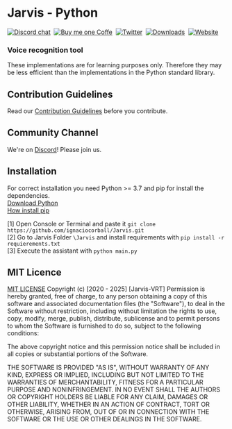 # Jarvis - Python
[![Discord chat](https://img.shields.io/discord/808045925556682782.svg?logo=discord&colorB=7289DA&style=flat-square)](https://discord.gg/exD8cJhA)&nbsp;
[![Buy me one Coffe](https://img.shields.io/badge/Paypal-Buy%20me%20a%20Coffe%20:D-blue?style=flat-square&logo=paypal)](https://www.paypal.com/donate?hosted_button_id=DHVAQ8ZDAVZGQ)&nbsp;
[![Twitter](https://img.shields.io/twitter/follow/GhostyWP?style=social)](https://twitter.com/GhostYWP)&nbsp;
[![Downloads](https://img.shields.io/github/downloads/techcoy/Jarvis/total?color=%232FD38E&logo=github&style=flat-square)](https://github.com/techcoy/Jarvis/releases)&nbsp;
[![Website](https://img.shields.io/website?down_message=maintenance&label=Website&up_color=lime&up_message=visit%20us&url=https%3A%2F%2Fpatagonia.delivery)](https://patagonia.delivery/)&nbsp;
<!--[![Tested on Python 3.7](https://img.shields.io/badge/Tested%20-Python%203.8-blue.svg?logo=python&style=flat-square)](https://www.python.org/downloads) &nbsp;-->

### Voice recognition tool

These implementations are for learning purposes only. Therefore they may be less efficient than the implementations in the Python standard library.

## Contribution Guidelines

Read our [Contribution Guidelines](CONTRIBUTING.md) before you contribute.

## Community Channel

We're on [Discord](https://discord.gg/exD8cJhA)!  Please join us.

## Installation

For correct installation you need Python >= 3.7 and pip for install the dependencies.  
[Download Python](https://www.python.org/downloads/release/python-370/)  
[How install pip](https://pip.pypa.io/en/stable/installing/)  

[1] Open Console or Terminal and paste it `git clone https://github.com/ignaciocorball/Jarvis.git`  
[2] Go to Jarvis Folder `\Jarvis` and install requirements with `pip install -r requierements.txt`  
[3] Execute the assistant with `python main.py`  

## MIT Licence

[MIT LICENSE](https://choosealicense.com/licenses/mit/)
Copyright (c) [2020 - 2025] [Jarvis-VRT]
Permission is hereby granted, free of charge, to any person obtaining a copy of this software and associated documentation files (the "Software"), to deal in the Software without restriction, including without limitation the rights to use, copy, modify, merge, publish, distribute, sublicense and to permit persons to whom the Software is furnished to do so, subject to the following conditions:

The above copyright notice and this permission notice shall be included in all copies or substantial portions of the Software.

THE SOFTWARE IS PROVIDED "AS IS", WITHOUT WARRANTY OF ANY KIND, EXPRESS OR IMPLIED, INCLUDING BUT NOT LIMITED TO THE WARRANTIES OF MERCHANTABILITY, FITNESS FOR A PARTICULAR PURPOSE AND NONINFRINGEMENT. IN NO EVENT SHALL THE AUTHORS OR COPYRIGHT HOLDERS BE LIABLE FOR ANY CLAIM, DAMAGES OR OTHER LIABILITY, WHETHER IN AN ACTION OF CONTRACT, TORT OR OTHERWISE, ARISING FROM, OUT OF OR IN CONNECTION WITH THE SOFTWARE OR THE USE OR OTHER DEALINGS IN THE SOFTWARE.
